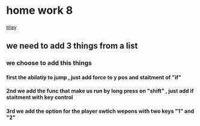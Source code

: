 # home work 8
[play](https://tommy-bar.itch.io/homework-8)
## we need to add 3 things from a list
### we choose to add this things
#### first the abilatiy to jump , just add force to y pos and staitment of "if"
#### 2nd we add the func that make us run by long press on "shift" , just add if staitment with key control
#### 3rd we add the option for the player swtich wepons with two keys "1" and "2"
